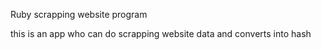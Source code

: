 Ruby scrapping website program

this is an app who can do scrapping website data and converts into hash